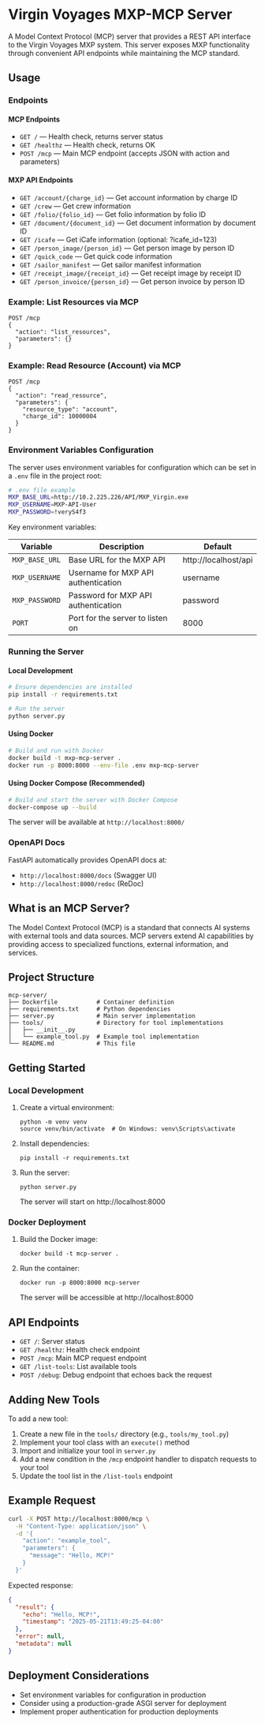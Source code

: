 # Virgin Voyages MXP-MCP Server

A Model Context Protocol (MCP) server that provides a REST API interface to the Virgin Voyages MXP system. This server exposes MXP functionality through convenient API endpoints while maintaining the MCP standard.

## Usage

### Endpoints

#### MCP Endpoints
- `GET /` — Health check, returns server status
- `GET /healthz` — Health check, returns OK
- `POST /mcp` — Main MCP endpoint (accepts JSON with action and parameters)

#### MXP API Endpoints
- `GET /account/{charge_id}` — Get account information by charge ID
- `GET /crew` — Get crew information
- `GET /folio/{folio_id}` — Get folio information by folio ID
- `GET /document/{document_id}` — Get document information by document ID
- `GET /icafe` — Get iCafe information (optional: ?icafe_id=123)
- `GET /person_image/{person_id}` — Get person image by person ID
- `GET /quick_code` — Get quick code information
- `GET /sailor_manifest` — Get sailor manifest information
- `GET /receipt_image/{receipt_id}` — Get receipt image by receipt ID
- `GET /person_invoice/{person_id}` — Get person invoice by person ID

### Example: List Resources via MCP
```
POST /mcp
{
  "action": "list_resources",
  "parameters": {}
}
```

### Example: Read Resource (Account) via MCP
```
POST /mcp
{
  "action": "read_resource",
  "parameters": {
    "resource_type": "account",
    "charge_id": 10000004
  }
}
```

### Environment Variables Configuration

The server uses environment variables for configuration which can be set in a `.env` file in the project root:

```sh
# .env file example
MXP_BASE_URL=http://10.2.225.226/API/MXP_Virgin.exe
MXP_USERNAME=MXP-API-User
MXP_PASSWORD=!veryS4f3
```

Key environment variables:

| Variable | Description | Default |
|----------|-------------|---------|
| `MXP_BASE_URL` | Base URL for the MXP API | http://localhost/api |
| `MXP_USERNAME` | Username for MXP API authentication | username |
| `MXP_PASSWORD` | Password for MXP API authentication | password |
| `PORT` | Port for the server to listen on | 8000 |

### Running the Server

#### Local Development
```sh
# Ensure dependencies are installed
pip install -r requirements.txt

# Run the server
python server.py
```

#### Using Docker
```sh
# Build and run with Docker
docker build -t mxp-mcp-server .
docker run -p 8000:8000 --env-file .env mxp-mcp-server
```

#### Using Docker Compose (Recommended)
```sh
# Build and start the server with Docker Compose
docker-compose up --build
```

The server will be available at `http://localhost:8000/`

### OpenAPI Docs
FastAPI automatically provides OpenAPI docs at:
- `http://localhost:8000/docs` (Swagger UI)
- `http://localhost:8000/redoc` (ReDoc)

## What is an MCP Server?

The Model Context Protocol (MCP) is a standard that connects AI systems with external tools and data sources. MCP servers extend AI capabilities by providing access to specialized functions, external information, and services.

## Project Structure

```
mcp-server/
├── Dockerfile           # Container definition
├── requirements.txt     # Python dependencies
├── server.py            # Main server implementation
├── tools/               # Directory for tool implementations
│   ├── __init__.py
│   └── example_tool.py  # Example tool implementation
└── README.md            # This file
```

## Getting Started

### Local Development

1. Create a virtual environment:
   ```
   python -m venv venv
   source venv/bin/activate  # On Windows: venv\Scripts\activate
   ```

2. Install dependencies:
   ```
   pip install -r requirements.txt
   ```

3. Run the server:
   ```
   python server.py
   ```

   The server will start on http://localhost:8000

### Docker Deployment

1. Build the Docker image:
   ```
   docker build -t mcp-server .
   ```

2. Run the container:
   ```
   docker run -p 8000:8000 mcp-server
   ```

   The server will be accessible at http://localhost:8000

## API Endpoints

- `GET /`: Server status
- `GET /healthz`: Health check endpoint
- `POST /mcp`: Main MCP request endpoint
- `GET /list-tools`: List available tools
- `POST /debug`: Debug endpoint that echoes back the request

## Adding New Tools

To add a new tool:

1. Create a new file in the `tools/` directory (e.g., `tools/my_tool.py`)
2. Implement your tool class with an `execute()` method
3. Import and initialize your tool in `server.py`
4. Add a new condition in the `/mcp` endpoint handler to dispatch requests to your tool
5. Update the tool list in the `/list-tools` endpoint

## Example Request

```bash
curl -X POST http://localhost:8000/mcp \
  -H "Content-Type: application/json" \
  -d '{
    "action": "example_tool",
    "parameters": {
      "message": "Hello, MCP!"
    }
  }'
```

Expected response:
```json
{
  "result": {
    "echo": "Hello, MCP!",
    "timestamp": "2025-05-21T13:49:25-04:00"
  },
  "error": null,
  "metadata": null
}
```

## Deployment Considerations

- Set environment variables for configuration in production
- Consider using a production-grade ASGI server for deployment
- Implement proper authentication for production deployments
